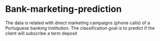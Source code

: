 # Bank-marketing-prediction
The data is related with direct marketing campaigns (phone calls) of a Portuguese banking institution. The classification goal is to predict if the client will subscribe a term deposit  
 

